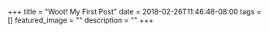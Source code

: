 +++
title =  "Woot! My First Post"
date = 2018-02-26T11:46:48-08:00
tags = []
featured_image = ""
description = ""
+++
